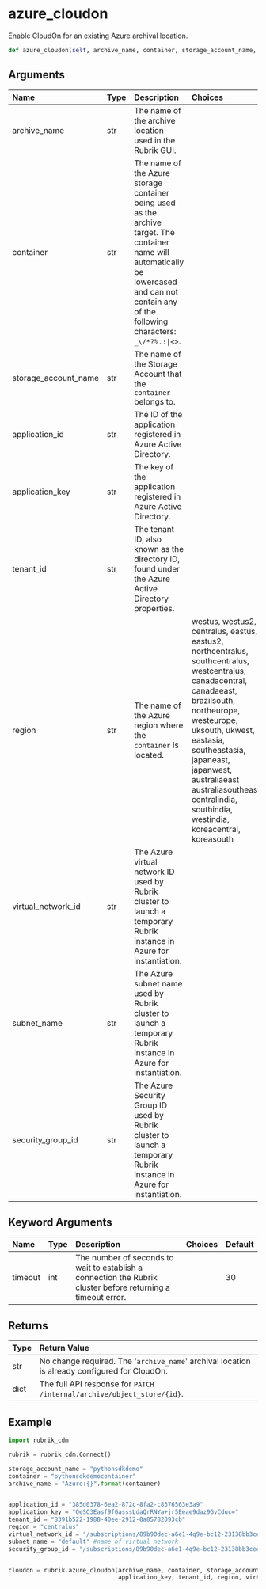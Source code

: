 # azure\_cloudon

Enable CloudOn for an existing Azure archival location.

```python
def azure_cloudon(self, archive_name, container, storage_account_name, application_id, application_key, tenant_id, region, virtual_network_id, subnet_name, security_group_id, timeout=30):
```

## Arguments

| Name | Type | Description | Choices |
| :--- | :--- | :--- | :--- |
| archive\_name | str | The name of the archive location used in the Rubrik GUI. |  |
| container | str | The name of the Azure storage container being used as the archive target. The container name will automatically be lowercased and can not contain any of the following characters: `_\/*?%.:\|<>`. |  |
| storage\_account\_name | str | The name of the Storage Account that the `container` belongs to. |  |
| application\_id | str | The ID of the application registered in Azure Active Directory. |  |
| application\_key | str | The key of the application registered in Azure Active Directory. |  |
| tenant\_id | str | The tenant ID, also known as the directory ID, found under the Azure Active Directory properties. |  |
| region | str | The name of the Azure region where the `container` is located. | westus, westus2, centralus, eastus, eastus2, northcentralus, southcentralus, westcentralus, canadacentral, canadaeast, brazilsouth, northeurope, westeurope, uksouth, ukwest, eastasia, southeastasia, japaneast, japanwest, australiaeast australiasoutheast, centralindia, southindia, westindia, koreacentral, koreasouth |
| virtual\_network\_id | str | The Azure virtual network ID used by Rubrik cluster to launch a temporary Rubrik instance in Azure for instantiation. |  |
| subnet\_name | str | The Azure subnet name used by Rubrik cluster to launch a temporary Rubrik instance in Azure for instantiation. |  |
| security\_group\_id | str | The Azure Security Group ID used by Rubrik cluster to launch a temporary Rubrik instance in Azure for instantiation. |  |

## Keyword Arguments

| Name | Type | Description | Choices | Default |
| :--- | :--- | :--- | :--- | :--- |
| timeout | int | The number of seconds to wait to establish a connection the Rubrik cluster before returning a timeout error. |  | 30 |

## Returns

| Type | Return Value |
| :--- | :--- |
| str | No change required. The '`archive_name`' archival location is already configured for CloudOn. |
| dict | The full API response for `PATCH /internal/archive/object_store/{id}`. |

## Example

```python
import rubrik_cdm

rubrik = rubrik_cdm.Connect()

storage_account_name = "pythonsdkdemo"
container = "pythonsdkdemocontainer"
archive_name = "Azure:{}".format(container)


application_id = "385d0378-6ea2-872c-8fa2-c8376563e3a9"
application_key = "QeSO3Easf9fGasssLdaQrRNYa+jr5Eeae9daz9GvCduc="
tenant_id = "8391b522-1988-40ee-2912-8a85782093cb"
region = "centralus"
virtual_network_id = "/subscriptions/89b90dec-a6e1-4q9e-bc12-23138bb3cee4/resourceGroups/PythonSDK/providers/Microsoft.Network/virtualNetworks/pythonsdk"
subnet_name = "default" #name of virtual network
security_group_id = "/subscriptions/89b90dec-a6e1-4q9e-bc12-23138bb3cee4/resourceGroups/PythonSDK/providers/Microsoft.Network/networkSecurityGroups/pythonsdk"


cloudon = rubrik.azure_cloudon(archive_name, container, storage_account_name, application_id,
                               application_key, tenant_id, region, virtual_network_id, subnet_name, security_group_id)
```

